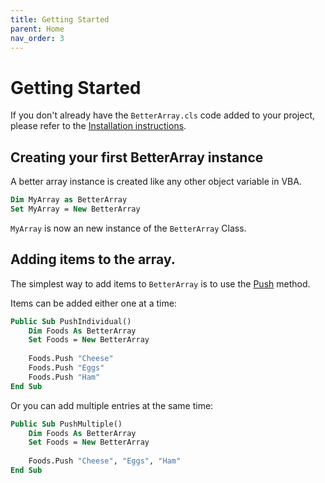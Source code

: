 ```yaml
---
title: Getting Started
parent: Home
nav_order: 3
---
```


# Getting Started

If you don't already have the `BetterArray.cls` code added to your project, please refer to the [Installation instructions](https://senipah.github.io/VBA-Better-Array/home/installation.html).

## Creating your first BetterArray instance

A better array instance is created like any other object variable in VBA.

```vb
Dim MyArray as BetterArray
Set MyArray = New BetterArray
```

`MyArray` is now an new instance of the `BetterArray` Class.

## Adding items to the array.

The simplest way to add items to `BetterArray` is to use the [Push](https://senipah.github.io/VBA-Better-Array/api/methods/Push.html) method.

Items can be added either one at a time:

```vb
Public Sub PushIndividual()
    Dim Foods As BetterArray
    Set Foods = New BetterArray
    
    Foods.Push "Cheese"
    Foods.Push "Eggs"
    Foods.Push "Ham"
End Sub
```

Or you can add multiple entries at the same time:

```vb
Public Sub PushMultiple()
    Dim Foods As BetterArray
    Set Foods = New BetterArray
    
    Foods.Push "Cheese", "Eggs", "Ham"
End Sub
```
